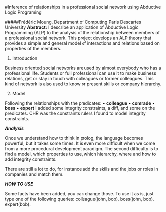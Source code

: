 #Inference of relationships in a professional social network using Abductive Logic Programing

#####Frédéric Moung, Department of Computing Paris Descartes University
**Abstract:** I describe an application of Abductive Logic Programming (ALP) to the analysis of the relationship between members of a professional social network. This project develops an ALP theory that provides a simple and general model of interactions and relations based on properties of the members.

1. Introduction

Business oriented social networks are used by almost everybody who has a professional life. Students or full professional can use it to make business relations, get or stay in touch with colleagues or former colleagues. This kind of network is also used to know or present skills or company hierarchy.

2. Model

Following the relationships with the predicates:
• **colleague** • **comrade** • **boss**
• **expert**
I added some integrity constraints, a diff, and some on the predicates. CHR was the constraints rulers I found to model integrity constraints.

***Analysis***

Once we understand how to think in prolog, the language becomes powerful, but it takes some times. It is even more difficult when we come from a more procedural development paradigm.
The second difficulty is to find a model, which properties to use, which hierarchy, where and how to add integrity constraints.

There are still a lot to do, for instance add the skills and the jobs or roles in companies and match them.

***HOW TO USE***

Some facts have been added, you can change those.
To use it as is, just type one of the following queries:
colleague(john, bob).
boss(john, bob).
expert(bob).

